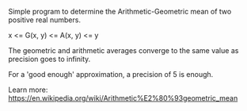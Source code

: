Simple program to determine the Arithmetic-Geometric mean of two positive real numbers.

x <= G(x, y) <= A(x, y) <= y

The geometric and arithmetic averages
converge to the same value as precision goes to infinity.

For a 'good enough' approximation, a precision of 5 is enough.

Learn more: https://en.wikipedia.org/wiki/Arithmetic%E2%80%93geometric_mean